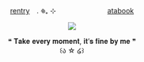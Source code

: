 <p align="center"
  
[rentry](https://rentry.co/ssacrificed)　. ݁𖦹₊ ⊹　ㅤㅤㅤㅤㅤㅤㅤ[atabook](https://sacrificedfool.atabook.org/)

</p>
<p align="center">
<img src="https://file.garden/ZtttiuQF4zKolxgp/Chaircrush.png"/>
</p>

<p align="center">
❝ 𝐓𝐚𝐤𝐞 𝐞𝐯𝐞𝐫𝐲 𝐦𝐨𝐦𝐞𝐧𝐭, 𝐢𝐭’𝐬 𝐟𝐢𝐧𝐞 𝐛𝐲 𝐦𝐞 ❞
  <br>
  ꒰ა ☆ ໒꒱
</p>

<!--
**sacrificedfool/sacrificedfool** is a ✨ _special_ ✨ repository because its `README.md` (this file) appears on your GitHub profile.

Here are some ideas to get you started:

- 🔭 I’m currently working on ...
- 🌱 I’m currently learning ...
- 👯 I’m looking to collaborate on ...
- 🤔 I’m looking for help with ...
- 💬 Ask me about ...
- 📫 How to reach me: ...
- 😄 Pronouns: ...
- ⚡ Fun fact: ...
-->
